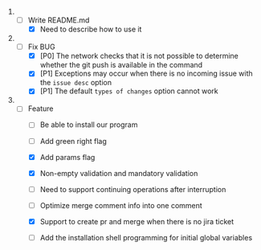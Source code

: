 1. - [ ] Write README.md
     - [x] Need to describe how to use it
2. - [ ] Fix BUG
     - [x] [P0] The network checks that it is not possible to determine whether the git push is available in the command
     - [x] [P1] Exceptions may occur when there is no incoming issue with the `issue desc` option
     - [x] [P1] The default `types of changes` option cannot work
3. - [ ] Feature
     - [ ] Be able to install our program
     - [ ] Add green right flag
     - [x] Add params flag
     - [x] Non-empty validation and mandatory validation
     - [ ] Need to support continuing operations after interruption
     - [ ] Optimize merge comment info into one comment
     - [x] Support to create pr and merge when there is no jira ticket
     - [ ] Add the installation shell programming for initial global variables

